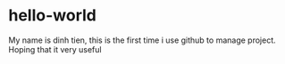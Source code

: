 # hello-world
My name is dinh tien,
this is the first time i use github to manage project. Hoping that it very useful
